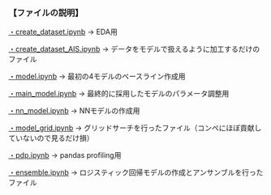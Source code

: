 ### 【ファイルの説明】
[・create_dataset.ipynb](/create_dataset.ipynb)
-> EDA用

[・create_dataset_AIS.ipynb](/create_dataset_AIS.ipynb)
-> データをモデルで扱えるように加工するだけのファイル

[・model.ipynb](/model.ipynb)
-> 最初の4モデルのベースライン作成用

[・main_model.ipynb](/main_model.ipynb)
-> 最終的に採用したモデルのパラメータ調整用

[・nn_model.ipynb](/nn_model.ipynb)
-> NNモデルの作成用

[・model_grid.ipynb](/model_grid.ipynb)
-> グリッドサーチを行ったファイル（コンペにほぼ貢献していないので見るだけ損）

[・pdp.ipynb](/pdp.ipynb)
-> pandas profiling用

[・ensemble.ipynb](/ensemble.ipynb)
-> ロジスティック回帰モデルの作成とアンサンブルを行ったファイル
